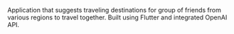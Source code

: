 Application that suggests traveling destinations for group of friends from various regions to travel together. Built using Flutter and integrated OpenAI API.
